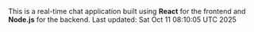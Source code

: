 This is a real-time chat application built using **React** for the frontend and **Node.js** for the backend.
Last updated: Sat Oct 11 08:10:05 UTC 2025
